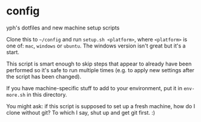 # config
yph's dotfiles and new machine setup scripts

Clone this to `~/config` and run `setup.sh <platform>`, where `<platform>` is one of: `mac`,
`windows` or `ubuntu`. The windows version isn't great but it's a start.

This script is smart enough to skip steps that appear to already have been performed so it's safe to
run multiple times (e.g. to apply new settings after the script has been changed).

If you have machine-specific stuff to add to your environment, put it in `env-more.sh` in this
directory.

You might ask: if this script is supposed to set up a fresh machine, how do I clone without git? To
which I say, shut up and get git first. :)
